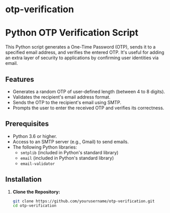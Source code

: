 # otp-verification
# Python OTP Verification Script

This Python script generates a One-Time Password (OTP), sends it to a specified email address, and verifies the entered OTP. It's useful for adding an extra layer of security to applications by confirming user identities via email.

## Features

- Generates a random OTP of user-defined length (between 4 to 8 digits).
- Validates the recipient's email address format.
- Sends the OTP to the recipient's email using SMTP.
- Prompts the user to enter the received OTP and verifies its correctness.

## Prerequisites

- Python 3.6 or higher.
- Access to an SMTP server (e.g., Gmail) to send emails.
- The following Python libraries:
  - `smtplib` (included in Python's standard library)
  - `email` (included in Python's standard library)
  - `email-validator`

## Installation

1. **Clone the Repository:**

   ```bash
   git clone https://github.com/yourusername/otp-verification.git
   cd otp-verification
